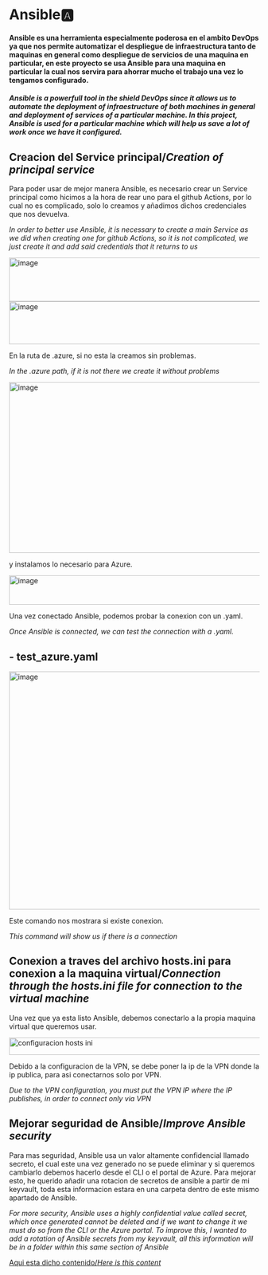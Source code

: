  # Ansible🅰

#### Ansible es una herramienta especialmente poderosa en el ambito DevOps ya que nos permite automatizar el despliegue de infraestructura tanto de maquinas en general como despliegue de servicios de una maquina en particular, en este proyecto se usa Ansible para una maquina en particular la cual nos servira para ahorrar mucho el trabajo una vez lo tengamos configurado.

#### *Ansible is a powerfull tool in the shield DevOps since it allows us to automate the deployment of infraestructure of both machines in general and deployment of services of a particular machine. In this project, Ansible is used for a particular machine which will help us save a lot of work once we have it configured.* 


## Creacion del Service principal/*Creation of principal service*

Para poder usar de mejor manera Ansible, es necesario crear un Service principal como hicimos a la hora de rear uno para el github Actions, por lo cual no es complicado, solo lo creamos y añadimos dichos credenciales que nos devuelva.

*In order to better use Ansible, it is necessary to create a main Service as we did when creating one for github Actions, so it is not complicated, we just create it and add said credentials that it returns to us*

<img width="603" height="88" alt="image" src="https://github.com/user-attachments/assets/2cb40f46-190d-4035-9fbc-126d0fe4446a" />

<img width="599" height="86" alt="image" src="https://github.com/user-attachments/assets/cb7a56e4-6090-4a20-8025-20ef28c95571" />

En la ruta de .azure, si no esta la creamos sin problemas.

*In the .azure path, if it is not there we create it without problems*

<img width="601" height="343" alt="image" src="https://github.com/user-attachments/assets/2bebe7e1-1523-48b5-87e6-5ab316673aa2" />

y instalamos lo necesario para Azure.

<img width="597" height="59" alt="image" src="https://github.com/user-attachments/assets/6a85f4c9-f56d-4a96-bc78-cedf5da3975a" />

Una vez conectado Ansible, podemos probar la conexion con un .yaml.

*Once Ansible is connected, we can test the connection with a .yaml.*

## - test_azure.yaml

<img width="597" height="478" alt="image" src="https://github.com/user-attachments/assets/69c41ec0-4a53-4c49-9113-35fe5aa625e2" />


Este comando nos mostrara si existe conexion.

*This command will show us if there is a connection*

## Conexion a traves del archivo hosts.ini para conexion a la maquina virtual/*Connection through the hosts.ini file for connection to the virtual machine*

Una vez que ya esta listo Ansible, debemos conectarlo a la propia maquina virtual que queremos usar.

<img width="600" height="35" alt="configuracion hosts ini" src="https://github.com/user-attachments/assets/ba2a9fa9-646b-4c66-80fa-c062c2856b99" />

Debido a la configuracion de la VPN, se debe poner la ip de la VPN donde la ip publica, para asi conectarnos solo por VPN.

*Due to the VPN configuration, you must put the VPN IP where the IP publishes, in order to connect only via VPN*

## Mejorar seguridad de Ansible/*Improve Ansible security*

Para mas seguridad, Ansible usa un valor altamente confidencial llamado secreto, el cual este una vez generado no se puede eliminar y si queremos cambiarlo debemos hacerlo desde el CLI o el portal de Azure. Para mejorar esto, he querido añadir una rotacion de secretos de ansible a partir de mi keyvault, toda esta informacion estara en una carpeta dentro de este mismo apartado de Ansible.

*For more security, Ansible uses a highly confidential value called secret, which once generated cannot be deleted and if we want to change it we must do so from the CLI or the Azure portal. To improve this, I wanted to add a rotation of Ansible secrets from my keyvault, all this information will be in a folder within this same section of Ansible*

[Aqui esta dicho contenido/*Here is this content*](./Ansible-Secret_Automation/)

